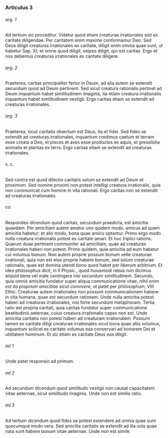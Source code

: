 ### Articulus 3

###### arg. 1
Ad tertium sic proceditur. Videtur quod etiam creaturae irrationales sint ex caritate diligendae. Per caritatem enim maxime conformamur Deo. Sed Deus diligit creaturas irrationales ex caritate, diligit enim omnia quae sunt, ut habetur Sap. XI; et omne quod diligit, seipso diligit, qui est caritas. Ergo et nos debemus creaturas irrationales ex caritate diligere.

###### arg. 2
Praeterea, caritas principaliter fertur in Deum, ad alia autem se extendit secundum quod ad Deum pertinent. Sed sicut creatura rationalis pertinet ad Deum inquantum habet similitudinem imaginis, ita etiam creatura irrationalis inquantum habet similitudinem vestigii. Ergo caritas etiam se extendit ad creaturas irrationales.

###### arg. 3
Praeterea, sicut caritatis obiectum est Deus, ita et fidei. Sed fides se extendit ad creaturas irrationales, inquantum credimus caelum et terram esse creata a Deo, et pisces et aves esse productos ex aquis, et gressibilia animalia et plantas ex terra. Ergo caritas etiam se extendit ad creaturas irrationales.

###### s. c.
Sed contra est quod dilectio caritatis solum se extendit ad Deum et proximum. Sed nomine proximi non potest intelligi creatura irrationalis, quia non communicat cum homine in vita rationali. Ergo caritas non se extendit ad creaturas irrationales.

###### co.
Respondeo dicendum quod caritas, secundum praedicta, est amicitia quaedam. Per amicitiam autem amatur uno quidem modo, amicus ad quem amicitia habetur; et alio modo, bona quae amico optantur. Primo ergo modo nulla creatura irrationalis potest ex caritate amari. Et hoc triplici ratione. Quarum duae pertinent communiter ad amicitiam, quae ad creaturas irrationales haberi non potest. Primo quidem, quia amicitia ad eum habetur cui volumus bonum. Non autem proprie possum bonum velle creaturae irrationali, quia non est eius proprie habere bonum, sed solum creaturae rationalis, quae est domina utendi bono quod habet per liberum arbitrium. Et ideo philosophus dicit, in II Physic., quod huiusmodi rebus non dicimus aliquid bene vel male contingere nisi secundum similitudinem. Secundo, quia omnis amicitia fundatur super aliqua communicatione vitae, *nihil enim est ita proprium amicitiae sicut convivere*, ut patet per philosophum, VIII Ethic. Creaturae autem irrationales non possunt communicationem habere in vita humana, quae est secundum rationem. Unde nulla amicitia potest haberi ad creaturas irrationales, nisi forte secundum metaphoram. Tertia ratio est propria caritati, quia caritas fundatur super communicatione beatitudinis aeternae, cuius creatura irrationalis capax non est. Unde amicitia caritatis non potest haberi ad creaturam irrationalem. Possunt tamen ex caritate diligi creaturae irrationales sicut bona quae aliis volumus, inquantum scilicet ex caritate volumus eas conservari ad honorem Dei et utilitatem hominum. Et sic etiam ex caritate Deus eas diligit.

###### ad 1
Unde patet responsio ad primum.

###### ad 2
Ad secundum dicendum quod similitudo vestigii non causat capacitatem vitae aeternae, sicut similitudo imaginis. Unde non est similis ratio.

###### ad 3
Ad tertium dicendum quod fides se potest extendere ad omnia quae sunt quocumque modo vera. Sed amicitia caritatis se extendit ad illa sola quae nata sunt habere bonum vitae aeternae. Unde non est simile.


